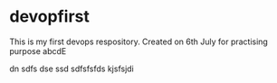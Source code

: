 # devopfirst
This is my first devops respository.
Created on 6th July for practising purpose
abcdE


dn
sdfs
dse
ssd
sdfsfsfds
kjsfsjdi
